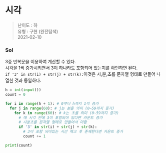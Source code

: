 # 시각
> 난이도 : 하   
> 유형 : 구현 (완전탐색)  
> 2021-02-10

### Sol
3중 반복문을 이용하여 계산할 수 있다.  
시각을 1씩 증가시키면서 3이 하나라도 포함되어 있는지를 확인하면 된다.  
`if '3' in str(i) + str(j) + str(k):`이것은 시,분,초를 문자열 형태로 만들어 나열한 것과 동일하다.
```python
h = int(input())
count = 0

for i in range(h + 1): # 0부터 h까지 1씩 증가
  for j in range(60): # j는 분을 의미 (0~59까지 증가)
    for k in range(60): # k는 초를 의미 (0~59까지 증가)
      # 매 시각 안에 3이 포함되어 있다면 카운트 증가
      # 시분초를 문자열 형태로 만들어서 더함
      if '3' in str(i) + str(j) + str(k): 
        # 3이 포함 되어있는 시간 체크 후 존재한다면 카운트 증가
        count += 1

print(count)
```